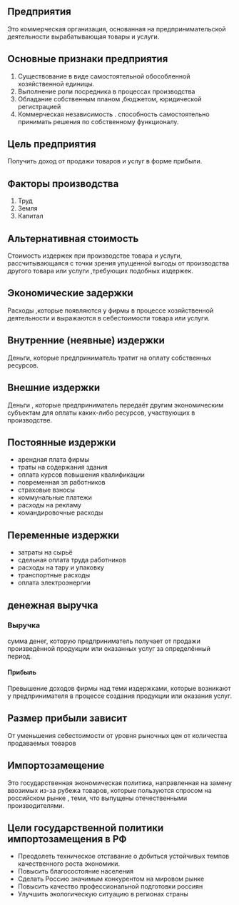 ## Предприятия
Это коммерческая организация, основанная на предпринимательской деятельности   вырабатывающая товары и услуги.

## Основные признаки предприятия 
1. Существование в виде самостоятельной обособленной хозяйственной единицы.
2. Выполнение роли посредника в процессах производства
3. Обладание собственным планом ,бюджетом, юридической регистрацией
4. Коммерческая независимость . способность самостоятельно принимать решения по собственному функционалу.

## Цель предприятия 
Получить доход от продажи товаров и услуг в форме прибыли.

## Факторы производства 
1. Труд
2. Земля
3. Капитал

## Альтернативная стоимость 
Стоимость издержек при производстве товара и услуги, рассчитывающаяся с точки зрения упущенной выгоды  от производства другого товара или услуги ,требующих подобных издержек.

## Экономические задержки 
Расходы ,которые появляются у фирмы в процессе хозяйственной деятельности и выражаются в себестоимости товара или услуги.


## Внутренние (неявные) издержки
Деньги, которые предприниматель тратит на оплату собственных ресурсов.

## Внешние издержки 
Деньги , которые предприниматель передаёт другим экономическим субъектам для оплаты каких-либо ресурсов, участвующих в производстве.

## Постоянные издержки
- арендная плата фирмы
- траты на содержания здания
- оплата курсов повышения квалификации
- повременная зп работников
- страховые взносы
- коммунальные платежи
- расходы на рекламу
- командировочные расходы 


## Переменные издержки 
- затраты на сырьё 
- сдельная оплата труда работников
- расходы на тару и упаковку
- транспортные расходы
- оплата электроэнергии


## денежная выручка
 ### Выручка
 сумма денег, которую предприниматель получает от продажи произведённой продукции или оказанных услуг за определённый период.

#### Прибыль
Превышение доходов фирмы над теми издержками, которые возникают у предпринимателя в процессе создания продукции или оказания услуг.

## Размер прибыли зависит 
От уменьшения себестоимости
от уровня рыночных цен
от количества продаваемых товаров

## Импортозамещение
Это государственная экономическая политика, направленная на замену ввозимых из-за рубежа товаров, которые пользуются спросом на российском рынке , теми, что выпущены отечественными производителями.

## Цели государственной политики импортозамещения в РФ

- Преодолеть техническое отставание о добиться устойчивых темпов качественного роста экономики.
- Повысить благосостояние населения
- Сделать Россию значимым конкурентом на мировом рынке
- Повысить качество профессиональной подготовки россиян
- Улучшить экологическую  ситуацию в регионах страны


